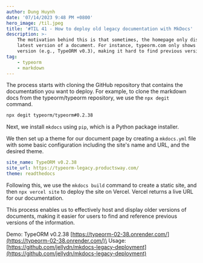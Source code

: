```yaml
---
author: Dung Huynh
date: '07/14/2023 9:48 PM +0800'
hero_image: /til.jpeg
title: '#TIL 41 - How to deploy old legacy documentation with MkDocs'
description: >-
    The motivation behind this is that sometimes, the homepage only displays the
    latest version of a document. For instance, typeorm.com only shows the latest
    version (e.g., TypeORM v0.3), making it hard to find previous versions.
tag:
    - typeorm
    - markdown
---
```


The process starts with cloning the GitHub repository that contains the documentation you want to deploy. For example, to clone the markdown docs from the typeorm/typeorm repository, we use the `npx degit` command.

```sh
npx degit typeorm/typeorm#0.2.38
```

Next, we install `mkdocs` using `pip`, which is a Python package installer.

We then set up a theme for our document page by creating a `mkdocs.yml` file with some basic configuration including the site's name and URL, and the desired theme.

```yaml
site_name: TypeORM v0.2.38
site_url: https://typeorm-legacy.productsway.com/
theme: readthedocs
```

Following this, we use the `mkdocs build` command to create a static site, and then `npx vercel site` to deploy the site on Vercel. Vercel returns a live URL for our documentation.

This process enables us to effectively host and display older versions of documents, making it easier for users to find and reference previous versions of the information.

Demo: TypeORM v0.2.38 [https://typeorm-02-38.onrender.com/](https://typeorm-02-38.onrender.com/)\
Usage:
[https://github.com/jellydn/mkdocs-legacy-deployment](https://github.com/jellydn/mkdocs-legacy-deployment)
